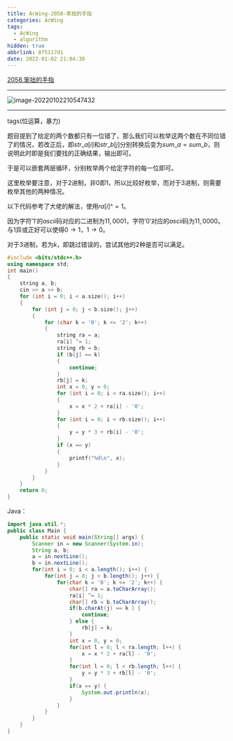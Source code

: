 ```yaml
---
title: AcWing-2058-笨拙的手指
categories: AcWing
tags:
  - AcWing
  - algorithm
hidden: true
abbrlink: 8f5117d1
date: 2022-01-02 21:04:38
---
```


[2058.笨拙的手指](https://www.acwing.com/problem/content/description/2060/)

<hr/>

![image-20220102210547432](http://static.codenote.xyz/img/20220102210547.png)

<hr/>

tags(位运算，暴力)

题目提到了给定的两个数都只有一位错了，那么我们可以枚举这两个数在不同位错了的情况，若改正后，即$str\_a[i]$和$str\_b[j]$分别转换后变为$sum\_a = sum\_b$，则说明此时即是我们要找的正确结果，输出即可。

于是可以嵌套两层循环，分别枚举两个给定字符的每一位即可。

这里枚举要注意，对于$2$进制，非$0$即$1$，所以比较好枚举，而对于$3$进制，则需要枚举其他的两种情况。

以下代码参考了大佬的解法，使用$ra[i] \text{^}=1$。

因为字符$'1'$的$ascii$码对应的二进制为$11,0001$，字符$'0'$对应的$ascii$码为$11,0000$。与$1$异或正好可以使得$0 \rightarrow1$，$1\rightarrow0$。

对于$3$进制，若为$k$，即跳过错误的，尝试其他的$2$种是否可以满足。

```cpp
#include <bits/stdc++.h>
using namespace std;
int main()
{
    string a, b;
    cin >> a >> b;
    for (int i = 0; i < a.size(); i++)
    {
        for (int j = 0; j < b.size(); j++)
        {
            for (char k = '0'; k <= '2'; k++)
            {
                string ra = a;
                ra[i] ^= 1;
                string rb = b;
                if (b[j] == k)
                {
                    continue;
                }
                rb[j] = k;
                int x = 0, y = 0;
                for (int i = 0; i < ra.size(); i++)
                {
                    x = x * 2 + ra[i] - '0';
                }
                for (int i = 0; i < rb.size(); i++)
                {
                    y = y * 3 + rb[i] - '0';
                }
                if (x == y)
                {
                    printf("%d\n", x);
                }
            }
        }
    }
    return 0;
}
```

Java：

```java
import java.util.*;
public class Main {
    public static void main(String[] args) {
        Scanner in = new Scanner(System.in);
        String a, b;
        a = in.nextLine();
        b = in.nextLine();
        for(int i = 0; i < a.length(); i++) {
            for(int j = 0; j < b.length(); j++) {
                for(char k = '0'; k <= '2'; k++) {
                    char[] ra = a.toCharArray();
                    ra[i] ^= 1;
                    char[] rb = b.toCharArray(); 
                    if(b.charAt(j) == k ) {
                        continue;
                    } else {
                        rb[j] = k;
                    }
                    int x = 0, y = 0;
                    for(int l = 0; l < ra.length; l++) {
                        x = x * 2 + ra[l] - '0'; 
                    }
                    for(int l = 0; l < rb.length; l++) {
                        y = y * 3 + rb[l] - '0';
                    }
                    if(x == y) {
                        System.out.println(x);
                    }
                }
            }
        }
    } 
}
```

